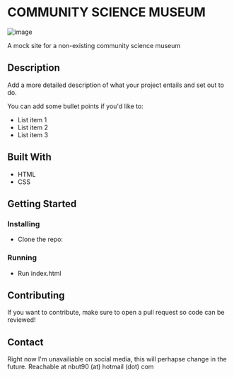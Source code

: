 # COMMUNITY SCIENCE MUSEUM

![image](https://darling-jelly-e3b55d.netlify.app/images/csm_home.jpg)

A mock site for a non-existing community science museum

## Description

Add a more detailed description of what your project entails and set out to do.

You can add some bullet points if you'd like to:

- List item 1
- List item 2
- List item 3

## Built With

- HTML
- CSS

## Getting Started

### Installing

- Clone the repo:

### Running

- Run index.html

## Contributing

If you want to contribute, make sure to open a pull request so code can be reviewed!

## Contact

Right now I'm unavailiable on social media, this will perhapse change in the future.
Reachable at nbut90 (at) hotmail (dot) com









